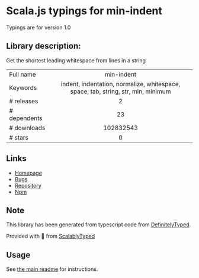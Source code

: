 
# Scala.js typings for min-indent

Typings are for version 1.0

## Library description:
Get the shortest leading whitespace from lines in a string

|                    |                 |
| ------------------ | :-------------: |
| Full name          | min-indent |
| Keywords           | indent, indentation, normalize, whitespace, space, tab, string, str, min, minimum |
| # releases         | 2 |
| # dependents       | 23 |
| # downloads        | 102832543 |
| # stars            | 0 |

## Links
- [Homepage](https://github.com/thejameskyle/min-indent#readme)
- [Bugs](https://github.com/thejameskyle/min-indent/issues)
- [Repository](https://github.com/thejameskyle/min-indent)
- [Npm](https://www.npmjs.com/package/min-indent)
    


## Note
This library has been generated from typescript code from [DefinitelyTyped](https://definitelytyped.org).

Provided with :purple_heart: from [ScalablyTyped](https://github.com/oyvindberg/ScalablyTyped)

## Usage
See [the main readme](../../readme.md) for instructions.


